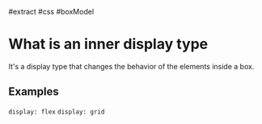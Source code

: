 #extract
#css
#boxModel

# What is an inner display type
It's a display type that changes the behavior of the elements inside a box.

## Examples
`display: flex`
`display: grid`
